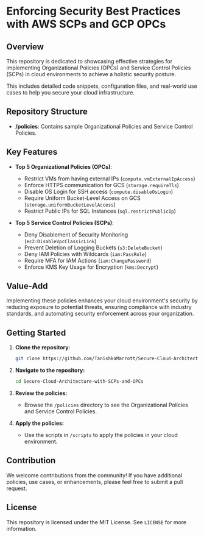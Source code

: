 # Enforcing Security Best Practices with AWS SCPs and GCP OPCs

## Overview

 This repository is dedicated to showcasing effective strategies for implementing Organizational Policies (OPCs) and Service Control Policies (SCPs) in cloud environments to achieve a holistic security posture. 

This includes detailed code snippets, configuration files, and real-world use cases to help you secure your cloud infrastructure.

## Repository Structure

- **/policies**: Contains sample Organizational Policies and Service Control Policies.

## Key Features

- **Top 5 Organizational Policies (OPCs)**:
  - Restrict VMs from having external IPs (`compute.vmExternalIpAccess`)
  - Enforce HTTPS communication for GCS (`storage.requireTls`)
  - Disable OS Login for SSH access (`compute.disableOsLogin`)
  - Require Uniform Bucket-Level Access on GCS (`storage.uniformBucketLevelAccess`)
  - Restrict Public IPs for SQL Instances (`sql.restrictPublicIp`)

- **Top 5 Service Control Policies (SCPs)**:
  - Deny Disablement of Security Monitoring (`ec2:DisableVpcClassicLink`)
  - Prevent Deletion of Logging Buckets (`s3:DeleteBucket`)
  - Deny IAM Policies with Wildcards (`iam:PassRole`)
  - Require MFA for IAM Actions (`iam:ChangePassword`)
  - Enforce KMS Key Usage for Encryption (`kms:Decrypt`)

## Value-Add

Implementing these policies enhances your cloud environment's security by reducing exposure to potential threats, ensuring compliance with industry standards, and automating security enforcement across your organization.

## Getting Started

1. **Clone the repository:**
    ```bash
    git clone https://github.com/TanishkaMarrott/Secure-Cloud-Architecture-with-SCPs-and-OPCs.git
    ```

2. **Navigate to the repository:**
    ```bash
    cd Secure-Cloud-Architecture-with-SCPs-and-OPCs
    ```

3. **Review the policies:**
    - Browse the `/policies` directory to see the Organizational Policies and Service Control Policies.

4. **Apply the policies:**
    - Use the scripts in `/scripts` to apply the policies in your cloud environment.

## Contribution

We welcome contributions from the community! If you have additional policies, use cases, or enhancements, please feel free to submit a pull request.

## License

This repository is licensed under the MIT License. See `LICENSE` for more information.
